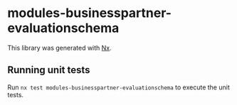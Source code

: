 # modules-businesspartner-evaluationschema

This library was generated with [Nx](https://nx.dev).

## Running unit tests

Run `nx test modules-businesspartner-evaluationschema` to execute the unit tests.
